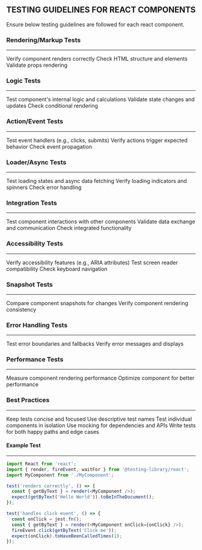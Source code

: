 ## TESTING GUIDELINES FOR REACT COMPONENTS

Ensure below testing guidelines are followed for each react component.

### Rendering/Markup Tests
------------------------
Verify component renders correctly
Check HTML structure and elements
Validate props rendering

### Logic Tests
-------------
Test component's internal logic and calculations
Validate state changes and updates
Check conditional rendering

### Action/Event Tests
------------------
Test event handlers (e.g., clicks, submits)
Verify actions trigger expected behavior
Check event propagation

### Loader/Async Tests
------------------
Test loading states and async data fetching
Verify loading indicators and spinners
Check error handling

### Integration Tests
------------------
Test component interactions with other components
Validate data exchange and communication
Check integrated functionality

### Accessibility Tests
-------------------
Verify accessibility features (e.g., ARIA attributes)
Test screen reader compatibility
Check keyboard navigation

### Snapshot Tests
----------------
Compare component snapshots for changes
Verify component rendering consistency

### Error Handling Tests
-------------------
Test error boundaries and fallbacks
Verify error messages and displays

### Performance Tests
------------------
Measure component rendering performance
Optimize component for better performance

### Best Practices
----------------
Keep tests concise and focused
Use descriptive test names
Test individual components in isolation
Use mocking for dependencies and APIs
Write tests for both happy paths and edge cases
 
#### Example Test
--------------
```JavaScript
import React from 'react';
import { render, fireEvent, waitFor } from '@testing-library/react';
import MyComponent from './MyComponent';

test('renders correctly', () => {
  const { getByText } = render(<MyComponent />);
  expect(getByText('Hello World')).toBeInTheDocument();
});

test('handles click event', () => {
  const onClick = jest.fn();
  const { getByText } = render(<MyComponent onClick={onClick} />);
  fireEvent.click(getByText('Click me'));
  expect(onClick).toHaveBeenCalledTimes(1);
});
```